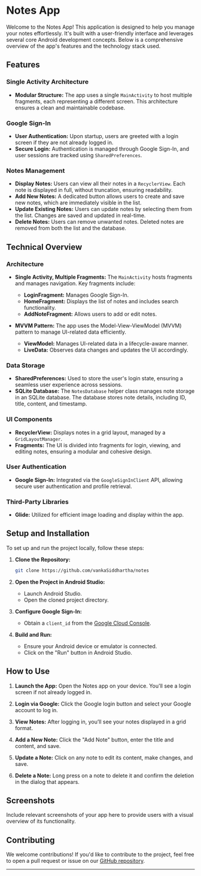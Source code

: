 # Notes App

Welcome to the Notes App! This application is designed to help you manage your notes effortlessly. It's built with a user-friendly interface and leverages several core Android development concepts. Below is a comprehensive overview of the app's features and the technology stack used.

## Features

### Single Activity Architecture

- **Modular Structure:** The app uses a single `MainActivity` to host multiple fragments, each representing a different screen. This architecture ensures a clean and maintainable codebase.

### Google Sign-In

- **User Authentication:** Upon startup, users are greeted with a login screen if they are not already logged in. 
- **Secure Login:** Authentication is managed through Google Sign-In, and user sessions are tracked using `SharedPreferences`.

### Notes Management

- **Display Notes:** Users can view all their notes in a `RecyclerView`. Each note is displayed in full, without truncation, ensuring readability.
- **Add New Notes:** A dedicated button allows users to create and save new notes, which are immediately visible in the list.
- **Update Existing Notes:** Users can update notes by selecting them from the list. Changes are saved and updated in real-time.
- **Delete Notes:** Users can remove unwanted notes. Deleted notes are removed from both the list and the database.

## Technical Overview

### Architecture

- **Single Activity, Multiple Fragments:** The `MainActivity` hosts fragments and manages navigation. Key fragments include:
  - **LoginFragment:** Manages Google Sign-In.
  - **HomeFragment:** Displays the list of notes and includes search functionality.
  - **AddNoteFragment:** Allows users to add or edit notes.

- **MVVM Pattern:** The app uses the Model-View-ViewModel (MVVM) pattern to manage UI-related data efficiently.
  - **ViewModel:** Manages UI-related data in a lifecycle-aware manner.
  - **LiveData:** Observes data changes and updates the UI accordingly.

### Data Storage

- **SharedPreferences:** Used to store the user's login state, ensuring a seamless user experience across sessions.
- **SQLite Database:** The `NotesDatabase` helper class manages note storage in an SQLite database. The database stores note details, including ID, title, content, and timestamp.

### UI Components

- **RecyclerView:** Displays notes in a grid layout, managed by a `GridLayoutManager`.
- **Fragments:** The UI is divided into fragments for login, viewing, and editing notes, ensuring a modular and cohesive design.

### User Authentication

- **Google Sign-In:** Integrated via the `GoogleSignInClient` API, allowing secure user authentication and profile retrieval.

### Third-Party Libraries

- **Glide:** Utilized for efficient image loading and display within the app.

## Setup and Installation

To set up and run the project locally, follow these steps:

1. **Clone the Repository:**
   ```bash
   git clone https://github.com/vankaSiddhartha/notes
   ```

2. **Open the Project in Android Studio:**
   - Launch Android Studio.
   - Open the cloned project directory.

3. **Configure Google Sign-In:**
   - Obtain a `client_id` from the [Google Cloud Console](https://console.cloud.google.com/).

4. **Build and Run:**
   - Ensure your Android device or emulator is connected.
   - Click on the "Run" button in Android Studio.

## How to Use

1. **Launch the App:** Open the Notes app on your device. You'll see a login screen if not already logged in.
   
2. **Login via Google:** Click the Google login button and select your Google account to log in.

3. **View Notes:** After logging in, you’ll see your notes displayed in a grid format.

4. **Add a New Note:** Click the "Add Note" button, enter the title and content, and save.

5. **Update a Note:** Click on any note to edit its content, make changes, and save.

6. **Delete a Note:** Long press on a note to delete it and confirm the deletion in the dialog that appears.

## Screenshots

Include relevant screenshots of your app here to provide users with a visual overview of its functionality.

## Contributing

We welcome contributions! If you'd like to contribute to the project, feel free to open a pull request or issue on our [GitHub repository](https://github.com/vankaSiddhartha/notes).

---


